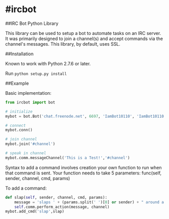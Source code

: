#ircbot
======

##IRC Bot Python Library

This library can be used to setup a bot to automate tasks on an IRC server.  It was primarily designed to join a channel(s) and accept commands via the channel's messages.
This library, by default, uses SSL.

##Installation

Known to work with Python 2.7.6 or later.

Run ``python setup.py install``

##Example

Basic implementation:
```python
from ircbot import bot

# initialize
mybot = bot.Bot('chat.freenode.net', 6697, 'IamBot10110', 'IamBot10110', 'PASSWORD1234', 'Name', 'Host', 'chat.freenode.net', sslOn=True)

# connect
mybot.conn()

# join channel 
mybot.join('#channel')

# speak in channel
mybot.comm.messageChannel('This is a Test!','#channel')
```

Syntax to add a command involves creation your own function to run when that command is sent.
Your function needs to take 5 parameters:  func(self, sender, channel, cmd, params)

To add a command:
```python
def slap(self, sender, channel, cmd, params):
	message = 'slaps ' + (params.split(' ')[0] or sender) + " around a bit with a large trout"
	self.comm.perform_action(message, channel)
mybot.add_cmd('slap',slap)
```





